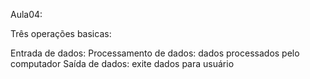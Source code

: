 Aula04:

Três operações basicas:

Entrada de dados: 
Processamento de dados: dados processados pelo computador
Saída de dados: exite dados para usuário
